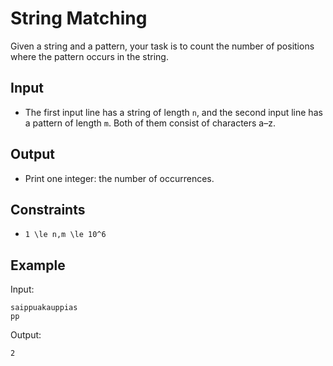 # String Matching 

Given a string and a pattern, your task is to count the number of positions where the pattern occurs in the string.
## Input
- The first input line has a string of length ```n```, and the second input line has a pattern of length ```m```. Both of them consist of characters a–z.
## Output
- Print one integer: the number of occurrences.
## Constraints

- ```1 \le n,m \le 10^6```

## Example
Input:
```
saippuakauppias
pp
```

Output:
```
2
```
